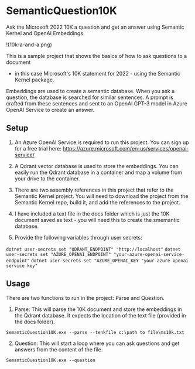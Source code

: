 # SemanticQuestion10K

Ask the Microsoft 2022 10K a question and get an answer using Semantic Kernel and OpenAI Embeddings. 

!(10k-a-and-a.png)


This is a sample project that shows the basics of how to ask questions to a document 
- in this case Microsoft's 10K statement for 2022 - using the Semantic Kernel package. 

Embeddings are used to create a semantic database. When you ask a question, the database is searched for similar sentences. 
A prompt is crafted from these sentences and sent to an OpenAI GPT-3 model in Azure OpenAI Service to create an answer.


## Setup

1. An Azure OpenAI Service is required to run this project. 
You can sign up for a free trial here: https://azure.microsoft.com/en-us/services/openai-service/

2. A Qdrant vector database is used to store the embeddings. You can easily run the Qdrant database in a container 
and map a volume from your drive to the container.

3. There are two assembly references in this project that refer to the Semantic Kernel project. 
You will need to download the project from the Semantic Kernel repo, build it, and add the references to the project.

4. I have included a text file in the docs folder which is just the 10K document saved as text - you will need this to create 
the smemantic database. 

5. Provide the following variables through user secrets:


`dotnet user-secrets set "QDRANT_ENDPOINT" "http://localhost"`
`dotnet user-secrets set "AZURE_OPENAI_ENDPOINT" "your-azure-openai-service-endpoint"`
`dotnet user-secrets set "AZURE_OPENAI_KEY "your azure openai service key"`



## Usage

There are two functions to run in the project: Parse and Question.

1. Parse: This will parse the 10K document and store the embeddings in the Qdrant database. 
It expects the location of the text file (provided in the docs folder).

`
SemanticQuestion10K.exe --parse --tenkfile c:\path to file\ms10k.txt 
`


2. Question: This will start a loop where you can ask questions and get answers from the content of the file.

`
SemanticQuestion10K.exe --question
`





